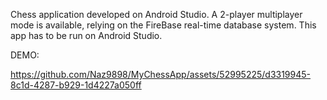 Chess application developed on Android Studio. A 2-player multiplayer mode is available, relying on the FireBase real-time database system.
This app has to be run on Android Studio.

DEMO:


https://github.com/Naz9898/MyChessApp/assets/52995225/d3319945-8c1d-4287-b929-1d4227a050ff

